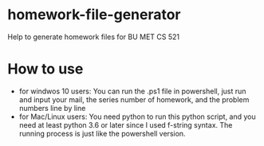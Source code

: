 # homework-file-generator
Help to generate homework files for BU MET CS 521

# How to use
   * for windwos 10 users:
   You can run the .ps1 file in powershell, just run and input your mail, the series number of homework, and the problem numbers line by line
   * for Mac/Linux users:
   You need python to run this python script, and you need at least python 3.6 or later since I used f-string syntax.
   The running process is just like the powershell version.
